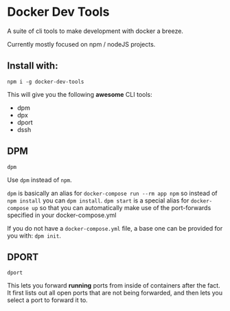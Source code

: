 # Docker Dev Tools

A suite of cli tools to make development with docker a breeze.

Currently mostly focused on npm / nodeJS projects.

## Install with:

```
npm i -g docker-dev-tools
```

This will give you the following **awesome** CLI tools:

- dpm
- dpx 
- dport
- dssh

## DPM
```
dpm
```

Use `dpm` instead of `npm`.

`dpm` is basically an alias for `docker-compose run --rm app npm` so instead of `npm install` you can `dpm install`. 
`dpm start` is a special alias for `docker-compose up` so that you can automatically make use of the port-forwards specified in your docker-compose.yml

If you do not have a `docker-compose.yml` file, a base one can be provided for you with: `dpm init`.

## DPORT

```
dport
```

This lets you forward **running** ports from inside of containers after the fact. It first lists out all open ports that are not being forwarded, and then lets you select a port to forward it to.
